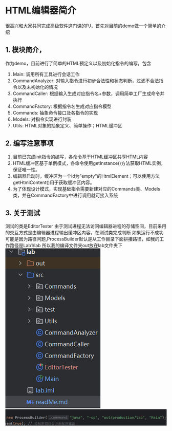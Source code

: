 # HTML编辑器简介

很高兴和大家共同完成高级软件这门课的PJ，首先对目前的demo做一个简单的介绍

## 1. 模块简介，

作为demo，目前进行了简单的HTML预定义以及初始化指令的编写，包含

1. Main: 调用所有工具进行会话工作
2. CommandAnalyzer: 对输入指令进行初步合法性和状态判断，过滤不合法指令以及未初始化的情况
3. CommandCaller: 根据输入生成对应指令名+参数，调用简单工厂生成命令并执行
4. CommandFactory: 根据指令名生成对应指令模型
5. Commands: 抽象命令接口及各指令的实现
6. Models: 对指令实现进行封装
7. Utils: HTML对象的抽象定义、简单操作；HTML缓冲区

## 2. 编写注意事项
1. 目前已完成init指令的编写，各命令基于HTML缓冲区共享HTML内容
2. HTML缓冲区基于单例模式，各命令使用getInstance()方法获取HTML实例，保证唯一性。
3. 编辑器启动时，缓冲区为一个id为”empty"的HtmlElement；可以使用方法getHtmlContent()用于获取缓冲区内容。
4. 为了体现设计模式，实现基础指令需要新建对应的Commands类、Models类，并在CommandFactory中进行调用就可接入系统

## 3. 关于测试
测试的类是EditorTester
由于测试进程无法访问编辑器进程的存储空间，目前采用的交互方式是由编辑器进程输出缓冲区内容，在测试类完成判断
如果运行不成功可能是因为路径问题,ProcessBuilder默认是从工作目录下面拼接路径，如我的工作路径是Lab1/lab
所以我的编译文件夹out放在lab文件夹下
![img.png](img.png)
![img_1.png](img_1.png)